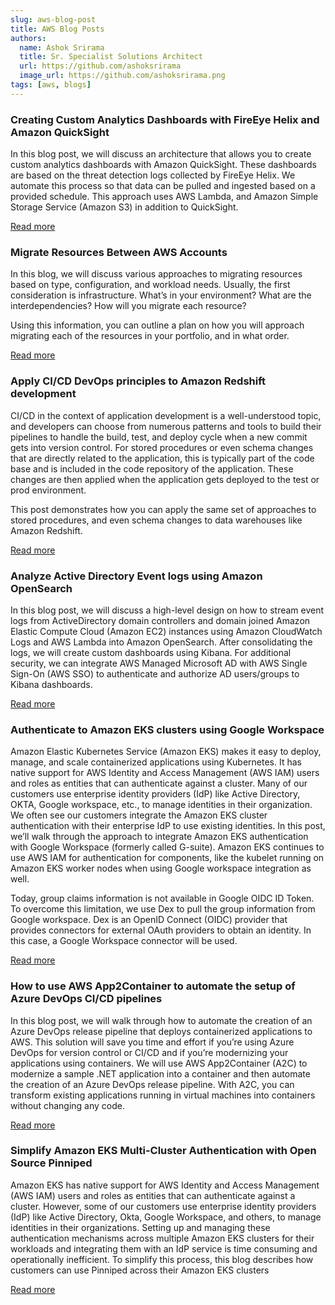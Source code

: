```yaml
---
slug: aws-blog-post
title: AWS Blog Posts
authors:
  name: Ashok Srirama
  title: Sr. Specialist Solutions Architect
  url: https://github.com/ashoksrirama
  image_url: https://github.com/ashoksrirama.png
tags: [aws, blogs]
---
```


### Creating Custom Analytics Dashboards with FireEye Helix and Amazon QuickSight

In this blog post, we will discuss an architecture that allows you to create custom analytics dashboards with Amazon QuickSight. These dashboards are based on the threat detection logs collected by FireEye Helix. We automate this process so that data can be pulled and ingested based on a provided schedule. This approach uses AWS Lambda, and Amazon Simple Storage Service (Amazon S3) in addition to QuickSight.

[Read more](https://aws.amazon.com/blogs/architecture/field-notes-creating-custom-analytics-dashboards-with-fireeye-helix-and-amazon-quicksight/)


### Migrate Resources Between AWS Accounts

In this blog, we will discuss various approaches to migrating resources based on type, configuration, and workload needs. Usually, the first consideration is infrastructure. What’s in your environment? What are the interdependencies? How will you migrate each resource?

Using this information, you can outline a plan on how you will approach migrating each of the resources in your portfolio, and in what order.

[Read more](https://aws.amazon.com/blogs/architecture/migrate-resources-between-aws-accounts/)


### Apply CI/CD DevOps principles to Amazon Redshift development

CI/CD in the context of application development is a well-understood topic, and developers can choose from numerous patterns and tools to build their pipelines to handle the build, test, and deploy cycle when a new commit gets into version control. For stored procedures or even schema changes that are directly related to the application, this is typically part of the code base and is included in the code repository of the application. These changes are then applied when the application gets deployed to the test or prod environment.

This post demonstrates how you can apply the same set of approaches to stored procedures, and even schema changes to data warehouses like Amazon Redshift.

[Read more](https://aws.amazon.com/blogs/big-data/apply-ci-cd-devops-principles-to-amazon-redshift-development/)


### Analyze Active Directory Event logs using Amazon OpenSearch

In this blog post, we will discuss a high-level design on how to stream event logs from ActiveDirectory domain controllers and domain joined Amazon Elastic Compute Cloud (Amazon EC2) instances using Amazon CloudWatch Logs and AWS Lambda into Amazon OpenSearch. After consolidating the logs, we will create custom dashboards using Kibana. For additional security, we can integrate AWS Managed Microsoft AD with AWS Single Sign-On (AWS SSO) to authenticate and authorize AD users/groups to Kibana dashboards.

[Read more](https://aws.amazon.com/blogs/modernizing-with-aws/analyze-active-directory-event-logs-using-amazon-opensearch/)


### Authenticate to Amazon EKS clusters using Google Workspace

Amazon Elastic Kubernetes Service (Amazon EKS) makes it easy to deploy, manage, and scale containerized applications using Kubernetes. It has native support for AWS Identity and Access Management (AWS IAM) users and roles as entities that can authenticate against a cluster. Many of our customers use enterprise identity providers (IdP) like Active Directory, OKTA, Google workspace, etc., to manage identities in their organization. We often see our customers integrate the Amazon EKS cluster authentication with their enterprise IdP to use existing identities. In this post, we’ll walk through the approach to integrate Amazon EKS authentication with Google Workspace  (formerly called G-suite). Amazon EKS continues to use AWS IAM for authentication for components, like the kubelet running on Amazon EKS worker nodes when using Google workspace integration as well.

Today, group claims information is not available in Google OIDC ID Token. To overcome this limitation, we use Dex to pull the group information from Google workspace. Dex is an OpenID Connect (OIDC) provider that provides connectors for external OAuth providers to obtain an identity. In this case, a Google Workspace connector will be used.

[Read more](https://aws.amazon.com/blogs/containers/authenticate-to-amazon-eks-using-google-workspace/)

### How to use AWS App2Container to automate the setup of Azure DevOps CI/CD pipelines

In this blog post, we will walk through how to automate the creation of an Azure DevOps release pipeline that deploys containerized applications to AWS. This solution will save you time and effort if you’re using Azure DevOps for version control or CI/CD and if you’re modernizing your applications using containers. We will use AWS App2Container (A2C) to modernize a sample .NET application into a container and then automate the creation of an Azure DevOps release pipeline. With A2C, you can transform existing applications running in virtual machines into containers without changing any code.

[Read more](https://aws.amazon.com/blogs/modernizing-with-aws/how-to-use-aws-app2container-to-automate-the-setup-of-azure-devops-ci-cd-pipelines/)

### Simplify Amazon EKS Multi-Cluster Authentication with Open Source Pinniped

Amazon EKS has native support for AWS Identity and Access Management (AWS IAM) users and roles as entities that can authenticate against a cluster. However, some of our customers use enterprise identity providers (IdP) like Active Directory, Okta, Google Workspace, and others, to manage identities in their organizations. Setting up and managing these authentication mechanisms across multiple Amazon EKS clusters for their workloads and integrating them with an IdP service is time consuming and operationally inefficient. To simplify this process, this blog describes how customers can use Pinniped across their Amazon EKS clusters

[Read more](https://aws.amazon.com/blogs/opensource/simplify-amazon-eks-multi-cluster-authentication-with-open-source-pinniped/)
